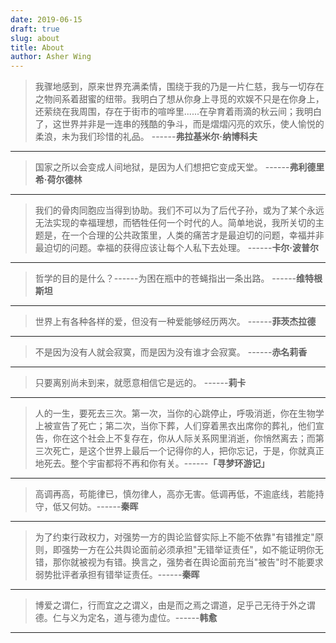 ```yaml
---
date: 2019-06-15
draft: true
slug: about
title: About
author: Asher Wing
---
```


> 我骤地感到，原来世界充满柔情，围绕于我的乃是一片仁慈，我与一切存在之物间系着甜蜜的纽带。我明白了想从你身上寻觅的欢娱不只是在你身上，还萦绕在我周围，存在于街市的喧哗里......在孕育着雨滴的秋云间；我明白了，这世界并非是一连串的残酷的争斗，而是熠熠闪亮的欢乐，使人愉悦的柔浪，未为我们珍惜的礼品。 ------**弗拉基米尔·纳博科夫**

------------------------------------------------------------------------

> 国家之所以会变成人间地狱，是因为人们想把它变成天堂。 ------**弗利德里希·荷尔德林**

------------------------------------------------------------------------

> 我们的骨肉同胞应当得到协助。我们不可以为了后代子孙，或为了某个永远无法实现的幸福理想，而牺牲任何一个时代的人。简单地说，我所关切的主题是，在一个合理的公共政策里，人类的痛苦才是最迫切的问题，幸福并非最迫切的问题。幸福的获得应该让每个人私下去处理。 ------**卡尔·波普尔**

------------------------------------------------------------------------

> 哲学的目的是什么？------为困在瓶中的苍蝇指出一条出路。 ------**维特根斯坦**

------------------------------------------------------------------------

> 世界上有各种各样的爱，但没有一种爱能够经历两次。 ------**菲茨杰拉德**

------------------------------------------------------------------------

> 不是因为没有人就会寂寞，而是因为没有谁才会寂寞。 ------**赤名莉香**

------------------------------------------------------------------------

> 只要离别尚未到来，就愿意相信它是远的。 ------**莉卡**

------------------------------------------------------------------------

> 人的一生，要死去三次。第一次，当你的心跳停止，呼吸消逝，你在生物学上被宣告了死亡；第二次，当你下葬，人们穿着黑衣出席你的葬礼，他们宣告，你在这个社会上不复存在，你从人际关系网里消逝，你悄然离去；而第三次死亡，是这个世界上最后一个记得你的人，把你忘记，于是，你就真正地死去。整个宇宙都将不再和你有关。------**「寻梦环游记」**

------------------------------------------------------------------------

> 高调再高，苟能律已，慎勿律人，高亦无害。低调再低，不逾底线，若能持守，低又何妨。------**秦晖**

------------------------------------------------------------------------

> 为了约束行政权力，对强势一方的舆论监督实际上不能不依靠"有错推定"原则，即强势一方在公共舆论面前必须承担"无错举证责任"，如不能证明你无错，那你就被视为有错。换言之，强势者在舆论面前充当"被告"时不能要求弱势批评者承担有错举证责任。------**秦晖**

------------------------------------------------------------------------

> 博爱之谓仁，行而宜之之谓义，由是而之焉之谓道，足乎己无待于外之谓德。仁与义为定名，道与德为虚位。------**韩愈**

------------------------------------------------------------------------

